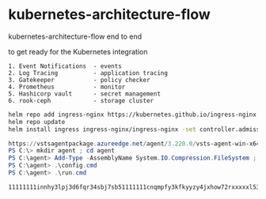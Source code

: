 # kubernetes-architecture-flow

kubernetes-architecture-flow end to end

to get ready for the Kubernetes integration

    1. Event Notifications  - events 
    2. Log Tracing          - application tracing
    3. Gatekeeper           - policy checker
    4. Prometheus           - monitor
    5. Hashicorp vault      - secret management 
    6. rook-ceph            - storage cluster


```bash
helm repo add ingress-nginx https://kubernetes.github.io/ingress-nginx
helm repo update
helm install ingress ingress-nginx/ingress-nginx -set controller.admissionWebhooks.enabled=false -n namespace
```

```powershell
https://vstsagentpackage.azureedge.net/agent/3.220.0/vsts-agent-win-x64-3.220.0.zip
PS C:\> mkdir agent ; cd agent
PS C:\agent> Add-Type -AssemblyName System.IO.Compression.FileSystem ; [System.IO.Compression.ZipFile]::ExtractToDirectory("$HOME\Downloads\vsts-agent-win-x64-3.220.0.zip", "$PWD")
PS C:\agent> .\config.cmd
PS C:\agent> .\run.cmd

11111111innhy3lpj3d6fqr34sbj7sb51111111cnqmpfy3kfkyyzy4jxhow72rxxxxxl53q
```
